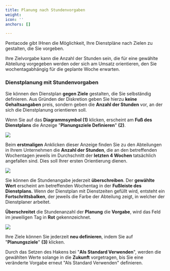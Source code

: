```yaml
---
title: Planung nach Stundenvorgaben
weight: 
icon: ''
anchors: []

---
```

Pentacode gibt IHnen die Möglichkeit, Ihre Dienstpläne nach Zielen zu gestalten, die Sie vorgeben.

Ihre Zielvorgabe kann die Anzahl der Stunden sein, die für eine gewählte Abteilung vorgegeben werden oder sich am Umsatz orientieren, den Sie wochentagabhängig für die geplante Woche erwarten.

### Dienstplanung mit Stundenvorgaben

Sie können den Dienstplan **gegen Ziele** gestalten, die Sie selbständig definieren. Aus Gründen der Diskretion geben Sie hierzu **keine Gehaltsangaben** preis, sondern geben die **Anzahl der Stunden** vor, an der sich die Dienstplanung orientieren soll.

Wenn Sie auf das **Diagrammsymbol (1)** klicken, erscheint am **Fuß des Dienstplans** die Anzeige "**Planungsziele Definieren**" **(2)**.

![](https://s3.amazonaws.com/helpscout.net/docs/assets/5dd29b3f04286364bc91dcd3/images/5f12fab92c7d3a10cbaaeebd/file-9vZNOfd5PQ.png)

Beim **erstmaligen** Anklicken dieser Anzeige finden Sie zu den Abteilungen in Ihrem Unternehmen die **Anzahl der Stunden**, die an den betreffenden Wochentagen jeweils im Durchschnitt der **letzten 4 Wochen** tatsächlich angefallen sind. Dies soll Ihrer ersten Orientierung dienen.

![](https://s3.amazonaws.com/helpscout.net/docs/assets/5dd29b3f04286364bc91dcd3/images/5f12fb5504286306f8070c20/file-T2iVM473oh.png)

Sie können die Stundenangabe jederzeit **überschreiben**. Der **gewählte Wert** erscheint am betreffenden Wochentag in der **Fußleiste des Dienstplans.** Wenn der Dienstplan mit Dienstzeiten gefüllt wird, entsteht ein **Fortschrittsbalken**, der jeweils die Farbe der Abteilung zeigt, in welcher der Dienstplaner arbeitet.

**Überschreitet** die Stundenanzahl der **Planung** die **Vorgabe**, wird das Feld im jeweiligen Tag in **Rot** gekennzeichnet.

![](https://s3.amazonaws.com/helpscout.net/docs/assets/5dd29b3f04286364bc91dcd3/images/5f12fca804286306f8070c23/file-xLcyFq1HO4.png)

Ihre Ziele können Sie jederzeit **neu definieren**, indem Sie auf "**Planungsziele**" **(3)** klicken.

Durch das Setzen des Hakens bei "**Als Standard Verwenden**", werden die gewählten Werte solange in die **Zukunft** vorgetragen, bis Sie eine veränderte Vorgabe erneut "Als Standard Verwenden" definieren.